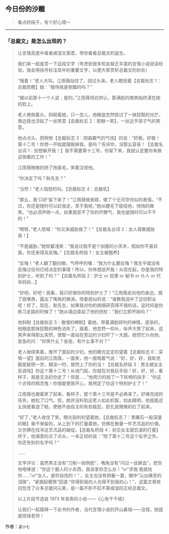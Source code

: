 ## 今日份的沙雕

> 看点好段子，有个好心情～


 
---

### 「总裁文」是怎么出现的？

> 让言情高度中毒者咸湿文案君，带你看看总裁文的诞生。
> 
> 我们来一起鉴赏一下这段文字（考虑到很多知友缺乏丰富的言情小说阅读经验，我会用括号标注其中的重要文字，以便大家赏析总裁文的妙处）
> 
> “慢着！”老人大叫。江雨薇站住了，回过头来。老人瞪视着【总裁标志 1：总裁怒瞪】她：“服侍我是倒霉的吗？”
> 
> “据以前那十一个人说﹔是的。”江雨薇坦白供认，那满脸的微笑始终漾在她的脸上。
> 
> 老人微侧着头，斜睨着她，只一忽儿，他眼底忽然掠过了一抹狡黠的光芒，唇边竟也浮起了一丝笑意【总裁标志 2：邪魅一笑】，一丝近乎孩子气的笑意。
> 
> 他点点头，阴恻恻【总裁标志 3：阴森霸气的气场】的说：“好极，好极！第十二号！你想一开始就摆脱掉我，是吗？告诉你，没那幺容易！【总裁名台词 1：别想躲开我！】我不需要第十三号，你留下来，我就认定要你来做这倒霉的工作！”
> 
> 江雨薇微微的扬了扬眉毛，笑着注视他。
> 
> “你决定了吗？耿先生？”
> 
> “当然！”老人恼怒的叫。【总裁标志 4：总裁吼】
> 
> “那幺，我‘只好’留下来了！”江雨薇耸耸肩，做了个无可奈何似的表情。“不过，你还是随时可以赶我走，至于我呢，”她从睫毛下窥视他，悄悄的微笑。“也必须声明一点，如果我受不了你的坏脾气，我也是随时可以不干的！”
> 
> “啊呀，”老人怒喊：“你又来威胁我了！”【总裁名台词 2：女人竟敢威胁我！】
> 
> “不是威胁，”她轻颦浅笑：“我说过我不是个驯服的小羔羊，假如你不喜欢我，你还来得及反悔。”【总裁名桥段 1：女主被圈养】
> 
> “反悔！”老人翻了翻白眼，气呼呼的嚷：“我为什幺要反悔？我生平就没有反悔过任何已经决定的事情！所以，你休想逃开我！从现在起，你是我的特别护士，听到了吗？”【总裁名桥段 2：护士 or 奴隶 or 秘书 or 仆人 or 代孕妈妈…】
> 
> “好吧，好吧！我看，我只好做你的特别护士了！”江雨薇走向他的身边，抿了抿嘴唇，露出了嘴角的微涡，怪委屈似的说：“谁教我选中了这份职业呢！好了，现在，耿先生，如果我对你的病情研究得不错的话，这时间是你练习走路的时候了！”她从墙边拿起了他的拐杖：“我们立即开始吗？”
> 
> 他斜睨【总裁标志 5：傲慢的睥睨】着她，带着满脸研判的神情，逐渐的，他眼底那抹狡黠的神色消失了。接着，他忽然一仰头，纵声大笑了起来，这笑声来得那幺突然，使那一直站在旁边的少妇吓了一大跳。她慌忙仆向他，急急的问：“你笑什幺？爸爸，有什幺事不对？”
> 
> 老人继续笑着，推开了面前的少妇，他的眼光定定的望着【总裁标志 6：深情一望】面前的江雨薇，一面笑，他一面喘着气说：“好，好，好，我耿克毅是聪明一世，糊涂一时，居然上了你的当！【总裁名桥段 3：男主被女主反调戏】你这个第十二号！从进门起，你就在对我玩手段！好，好，好，看样子，我是无法赶你走了！但是……”他用力的拍了一下轮椅的扶手：“你这个古怪的精灵鬼！你很能使我开心，我用定了你这个特别护士了！”
> 
> 江雨薇也跟着笑了起来，看样子，那个第十三号是不必再来了。好难完成的任务，她松了口气。但，她并没料到这老人如此机智，如此精明，他竟能这幺快就看透了她，使她不由自主的有些尴尬，脸孔就微微的红了起来。
> 
> “好了，”老人收住了笑，眼光锐利的望着她，【总裁标志 7：黑曜石一般深邃的眼】毫不保留的，从上到下的打量着她，仿佛在衡量一件艺朮品的价值，又仿佛在找寻这艺朮品的破绽。【总裁名桥段 4：初见女主就饥渴的打量】终于，他满意的点了点头，一本正经的说：“除了第十二号这个名字之外，你还有别的名字吗？”
> 
> ……
> 
> 文字评论：虽然男主没有“刀削一般侧脸”，嘴角没有“闪过一丝鲜血”，悲伤地咆哮道：“你这个磨人的小东西，我该拿你怎么办！”or“求我 我就给你……”or“女人，是你自找的！” ，女主也没有娇躯一震，眼中”沁出痛苦的泪珠”，“紧抿起樱唇”回道:”你得到我的人也得不到我的心！”，这篇文章依旧包含了众多总裁问元素，是一篇不折不扣不算咸湿的正经总裁文。
> 
> 以上片段节选自 1973 年发表的小说——《心有千千结》
> 
> 让我们一起膜拜一下此书的作者，当代言情小说的开山鼻祖——没错，她就是琼瑶老师！


作者：`孟小七`